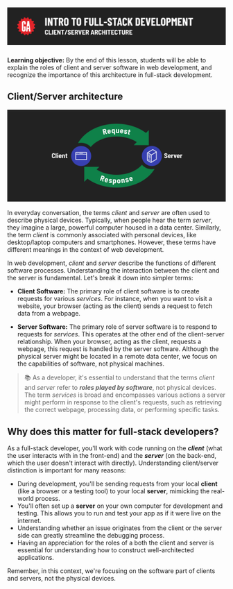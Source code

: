 # ![Intro to Full-Stack Development - Client/Server Architecture](./assets/hero.png)

**Learning objective:** By the end of this lesson, students will be able to explain the roles of client and server software in web development, and recognize the importance of this architecture in full-stack development.

## Client/Server architecture

![A client browser making a request to a server and getting back a response](./assets/client-server-architecture.png)

In everyday conversation, the terms *client* and *server* are often used to describe physical devices. Typically, when people hear the term *server*, they imagine a large, powerful computer housed in a data center. Similarly, the term *client* is commonly associated with personal devices, like desktop/laptop computers and smartphones. However, these terms have different meanings in the context of web development.

In web development, *client* and *server* describe the functions of different software processes. Understanding the interaction between the client and the server is fundamental. Let's break it down into simpler terms:

- **Client Software:** The primary role of client software is to create requests for various *services*. For instance, when you want to visit a website, your browser (acting as the client) sends a request to fetch data from a webpage.

- **Server Software:** The primary role of server software is to respond to requests for *services*. This operates at the other end of the client-server relationship. When your browser, acting as the client, requests a webpage, this request is handled by the server software. Although the physical server might be located in a remote data center, we focus on the capabilities of software, not physical machines.

> 📚 As a developer, it's essential to understand that the terms *client* and *server* refer to ***roles played by software***, not physical devices. The term *services* is broad and encompasses various actions a server might perform in response to the client's requests, such as retrieving the correct webpage, processing data, or performing specific tasks.

## Why does this matter for full-stack developers?

As a full-stack developer, you'll work with code running on the ***client*** (what the user interacts with in the front-end) and the ***server*** (on the back-end, which the user doesn't interact with directly). Understanding client/server distinction is important for many reasons:

- During development, you'll be sending requests from your local **client** (like a browser or a testing tool) to your local **server**, mimicking the real-world process.
- You'll often set up a **server** on your own computer for development and testing. This allows you to run and test your app as if it were live on the internet.
- Understanding whether an issue originates from the client or the server side can greatly streamline the debugging process.
- Having an appreciation for the roles of a both the client and server is essential for understanding how to construct well-architected applications.

Remember, in this context, we're focusing on the software part of clients and servers, not the physical devices.
